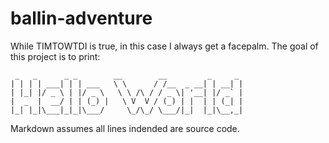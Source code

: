 ballin-adventure
================
While TIMTOWTDI is true, in this case I always get a facepalm.  The goal of this project is to print:

	 _   _      _ _        __        __         _     _
	| | | | ___| | | ___   \ \      / /__  _ __| | __| |
	| |_| |/ _ \ | |/ _ \   \ \ /\ / / _ \| '__| |/ _` |
	|  _  |  __/ | | (_) |   \ V  V / (_) | |  | | (_| |
	|_| |_|\___|_|_|\___/     \_/\_/ \___/|_|  |_|\__,_|
	
Markdown assumes all lines indended are source code.
